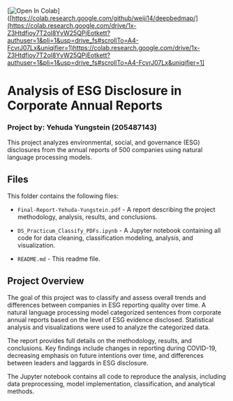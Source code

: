 [![Open In Colab](https://colab.research.google.com/assets/colab-badge.svg)]([https://colab.research.google.com/github/weiji14/deepbedmap/](https://colab.research.google.com/drive/1x-Z3Htdfioy7T2ol8YvW25QPjEotkett?authuser=1&pli=1&usp=drive_fs#scrollTo=A4-FcvrJ07Lx&uniqifier=1)https://colab.research.google.com/drive/1x-Z3Htdfioy7T2ol8YvW25QPjEotkett?authuser=1&pli=1&usp=drive_fs#scrollTo=A4-FcvrJ07Lx&uniqifier=1]

# Analysis of ESG Disclosure in Corporate Annual Reports

### Project by: Yehuda Yungstein (205487143) 

This project analyzes environmental, social, and governance (ESG) disclosures from the annual reports of 500 companies using natural language processing models.

## Files

This folder contains the following files:

- `Final-Report-Yehuda-Yungstein.pdf` - A report describing the project methodology, analysis, results, and conclusions. 

- `DS_Practicum_Classify_PDFs.ipynb` - A Jupyter notebook containing all code for data cleaning, classification modeling, analysis, and visualization.

- `README.md` - This readme file.

## Project Overview

The goal of this project was to classify and assess overall trends and differences between companies in ESG reporting quality over time. A natural language processing model categorized sentences from corporate annual reports based on the level of ESG evidence disclosed. Statistical analysis and visualizations were used to analyze the categorized data. 

The report provides full details on the methodology, results, and conclusions. Key findings include changes in reporting during COVID-19, decreasing emphasis on future intentions over time, and differences between leaders and laggards in ESG disclosure.

The Jupyter notebook contains all code to reproduce the analysis, including data preprocessing, model implementation, classification, and analytical methods.
